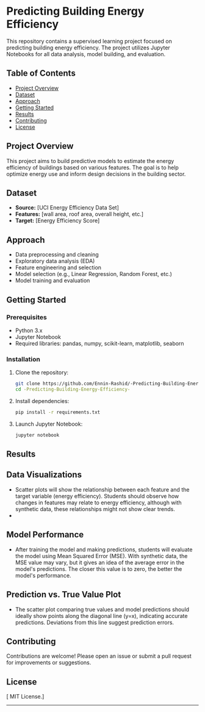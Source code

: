 
# Predicting Building Energy Efficiency

This repository contains a supervised learning project focused on predicting building energy efficiency. The project utilizes Jupyter Notebooks for all data analysis, model building, and evaluation.

## Table of Contents

- [Project Overview](#project-overview)
- [Dataset](#dataset)
- [Approach](#approach)
- [Getting Started](#getting-started)
- [Results](#results)
- [Contributing](#contributing)
- [License](#license)

## Project Overview

This project aims to build predictive models to estimate the energy efficiency of buildings based on various features. The goal is to help optimize energy use and inform design decisions in the building sector.

## Dataset

- **Source:** [UCI Energy Efficiency Data Set]
- **Features:** [wall area, roof area, overall height, etc.]
- **Target:** [Energy Efficiency Score]

## Approach

- Data preprocessing and cleaning
- Exploratory data analysis (EDA)
- Feature engineering and selection
- Model selection (e.g., Linear Regression, Random Forest, etc.)
- Model training and evaluation

## Getting Started

### Prerequisites

- Python 3.x
- Jupyter Notebook
- Required libraries: pandas, numpy, scikit-learn, matplotlib, seaborn

### Installation

1. Clone the repository:
   ```bash
   git clone https://github.com/Ennin-Rashid/-Predicting-Building-Energy-Efficiency-.git
   cd -Predicting-Building-Energy-Efficiency-
   ```

2. Install dependencies:
   ```bash
   pip install -r requirements.txt
   ```

3. Launch Jupyter Notebook:
   ```bash
   jupyter notebook
   ```

## Results
 
## Data Visualizations
- Scatter plots will show the relationship between each feature and the target variable (energy efficiency). Students should observe how changes in features may relate to energy efficiency, although with synthetic data, these relationships might not show clear trends.
- 
## Model Performance
- After training the model and making predictions, students will evaluate the model using Mean Squared Error (MSE). With synthetic data, the MSE value may vary, but it gives an idea of the average error in the model's predictions. The closer this value is to zero, the better the model's performance.
## Prediction vs. True Value Plot 
- The scatter plot comparing true values and model predictions should ideally show points along the diagonal line (y=x), indicating accurate predictions. Deviations from this line suggest prediction errors.


## Contributing

Contributions are welcome! Please open an issue or submit a pull request for improvements or suggestions.

## License

[ MIT License.]

---


